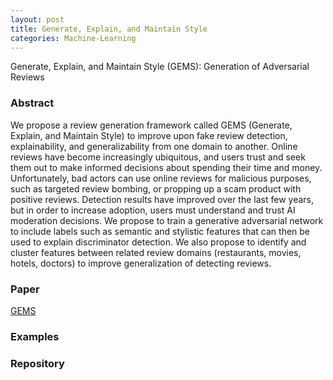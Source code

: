 ```yaml
---
layout: post
title: Generate, Explain, and Maintain Style
categories: Machine-Learning
---
```


Generate, Explain, and Maintain Style (GEMS): Generation of Adversarial Reviews

### Abstract

We propose a review generation framework called GEMS (Generate, Explain, and Maintain Style) to improve upon fake review detection, explainability, and generalizability from one domain to another. Online reviews have become increasingly ubiquitous, and users trust and seek them out to make informed decisions about spending their time and money. Unfortunately, bad actors can use online reviews for malicious purposes, such as targeted review bombing, or propping up a scam product with positive reviews. Detection results have improved over the last few years, but in order to increase adoption, users must understand and trust AI moderation decisions. We propose to train a generative adversarial network to include labels such as semantic and stylistic features that can then be used to explain discriminator detection. We also propose to identify and cluster features between related review domains (restaurants, movies, hotels, doctors) to improve generalization of detecting reviews.

### Paper

[GEMS](https://github.com/mscandlen/mscandlen/blob/6528eb27ba5cef04b84fc75ea68b76d0b21c2da9/docs/Scandlen_Chatrathi_Warner_2022.pdf)

### Examples

### Repository
